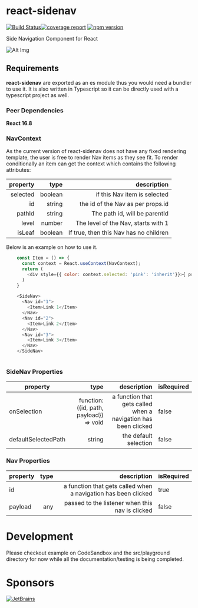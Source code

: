 # react-sidenav

[![Build Status](https://gitlab.com/wmira/react-sidenav/badges/master/build.svg)](https://gitlab.com/wmira/react-sidenav/pipelines)[![coverage report](https://gitlab.com/wmira/react-sidenav/badges/master/coverage.svg)](https://gitlab.com/wmira/react-sidenav/commits/master)
[![npm version](https://badge.fury.io/js/react-sidenav.svg)](https://badge.fury.io/js/react-sidenav)

Side Navigation Component for React

![Alt Img](https://github.com/wmira/react-sidenav/blob/master/sidenav.png)

## Requirements

**react-sidenav** are exported as an es module thus you would need a bundler to use it. It is also written in
Typescript so it can be directly used with a typescript project as well.

### Peer Dependencies

**React 16.8**

### NavContext 

As the current version of react-sidenav does not have any fixed rendering template,
the user is free to render Nav items as they see fit. To render conditionally an item can get the context which contains 
the following attributes:

| property   |      type      |  description |
|------------:|-------------:|------:|
| selected | boolean  | if this Nav item is selected |
| id | string  | the id of the Nav as per props.id |
| pathId | string  | The path id, will be parentId|props.id if rendered with a parent |
| level | number  | The level of the Nav, starts with 1 |
| isLeaf | boolean  | If true, then this Nav has no children |

Below is an example on how to use it.

```javascript
    const Item = () => {
      const context = React.useContext(NavContext);
      return (
        <div style={{ color: context.selected: 'pink': 'inherit'}}>{ props.children }</div>
      )
    }
  
    <SideNav>
      <Nav id="1">
        <Item>Link 1</Item>
      </Nav>
      <Nav id="2">
        <Item>Link 2</Item>
      </Nav>
      <Nav id="3">
        <Item>Link 3</Item>
      </Nav>
    </SideNav>
  

```
### SideNav Properties

| property   |      type      |  description |  isRequired |
|------------|-------------:|------:|-----------------------|
| onSelection | function: ({id, path, payload}) => void | a function that gets called when a navigation has been clicked | false |
| defaultSelectedPath | string | the default selection | false |


### Nav Properties

| property   |      type      |  description |  isRequired |
|------------|-------------:|------:|-----------------------|
| id | | a function that gets called when a navigation has been clicked | true |
| payload | any | passed to the listener when this nav is clicked  | false |


# Development

Please checkout example on CodeSandbox and the src/playground directory for now while
all the documentation/testing is being completed.

# Sponsors
[![JetBrains](https://github.com/wmira/react-sidenav/raw/master/jetbrains.png)]('https://www.jetbrains.com/?from=react-sidenav')
